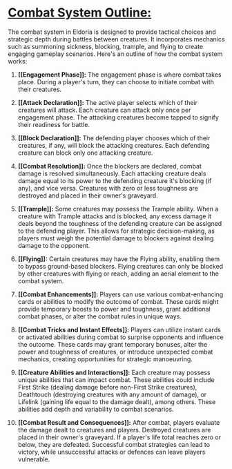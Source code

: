 # <u>Combat System Outline:</u>

The combat system in Eldoria is designed to provide tactical choices and strategic depth during battles between creatures. It incorporates mechanics such as summoning sickness, blocking, trample, and flying to create engaging gameplay scenarios. Here's an outline of how the combat system works:

1. **[[Engagement Phase]]:** 
   The engagement phase is where combat takes place. During a player's turn, they can choose to initiate combat with their creatures.
    
2. **[[Attack Declaration]]:** 
   The active player selects which of their creatures will attack. Each creature can attack only once per engagement phase. The attacking creatures become tapped to signify their readiness for battle.
    
3. **[[Block Declaration]]:** 
   The defending player chooses which of their creatures, if any, will block the attacking creatures. Each defending creature can block only one attacking creature.
    
4. **[[Combat Resolution]]:** 
   Once the blockers are declared, combat damage is resolved simultaneously. Each attacking creature deals damage equal to its power to the defending creature it's blocking (if any), and vice versa. Creatures with zero or less toughness are destroyed and placed in their owner's graveyard.
    
5. **[[Trample]]:** 
   Some creatures may possess the Trample ability. When a creature with Trample attacks and is blocked, any excess damage it deals beyond the toughness of the defending creature can be assigned to the defending player. This allows for strategic decision-making, as players must weigh the potential damage to blockers against dealing damage to the opponent.
    
6. **[[Flying]]:** 
   Certain creatures may have the Flying ability, enabling them to bypass ground-based blockers. Flying creatures can only be blocked by other creatures with flying or reach, adding an aerial element to the combat system.
    
7. **[[Combat Enhancements]]:** 
   Players can use various combat-enhancing cards or abilities to modify the outcome of combat. These cards might provide temporary boosts to power and toughness, grant additional combat phases, or alter the combat rules in unique ways.
    
8. **[[Combat Tricks and Instant Effects]]:** 
   Players can utilize instant cards or activated abilities during combat to surprise opponents and influence the outcome. These cards may grant temporary bonuses, alter the power and toughness of creatures, or introduce unexpected combat mechanics, creating opportunities for strategic manoeuvring.
    
9. **[[Creature Abilities and Interactions]]:** 
   Each creature may possess unique abilities that can impact combat. These abilities could include First Strike (dealing damage before non-First Strike creatures), Deathtouch (destroying creatures with any amount of damage), or Lifelink (gaining life equal to the damage dealt), among others. These abilities add depth and variability to combat scenarios.
    
10. **[[Combat Result and Consequences]]:** 
    After combat, players evaluate the damage dealt to creatures and players. Destroyed creatures are placed in their owner's graveyard. If a player's life total reaches zero or below, they are defeated. Successful combat strategies can lead to victory, while unsuccessful attacks or defences can leave players vulnerable.